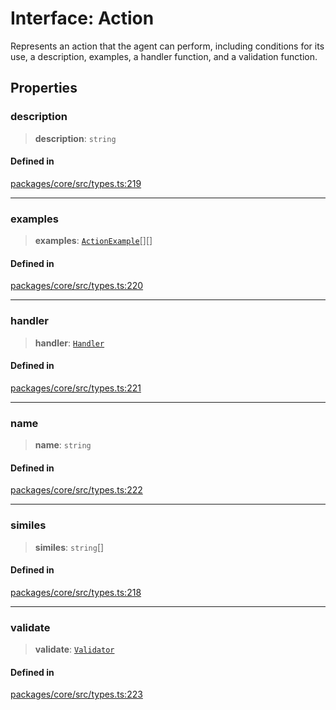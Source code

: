 # Interface: Action

Represents an action that the agent can perform, including conditions for its use, a description, examples, a handler function, and a validation function.

## Properties

### description

> **description**: `string`

#### Defined in

[packages/core/src/types.ts:219](https://github.com/ai16z/eliza/blob/8b230e97279ce98a641d3338cbfa78f13130c60e/packages/core/src/types.ts#L219)

***

### examples

> **examples**: [`ActionExample`](ActionExample.md)[][]

#### Defined in

[packages/core/src/types.ts:220](https://github.com/ai16z/eliza/blob/8b230e97279ce98a641d3338cbfa78f13130c60e/packages/core/src/types.ts#L220)

***

### handler

> **handler**: [`Handler`](../type-aliases/Handler.md)

#### Defined in

[packages/core/src/types.ts:221](https://github.com/ai16z/eliza/blob/8b230e97279ce98a641d3338cbfa78f13130c60e/packages/core/src/types.ts#L221)

***

### name

> **name**: `string`

#### Defined in

[packages/core/src/types.ts:222](https://github.com/ai16z/eliza/blob/8b230e97279ce98a641d3338cbfa78f13130c60e/packages/core/src/types.ts#L222)

***

### similes

> **similes**: `string`[]

#### Defined in

[packages/core/src/types.ts:218](https://github.com/ai16z/eliza/blob/8b230e97279ce98a641d3338cbfa78f13130c60e/packages/core/src/types.ts#L218)

***

### validate

> **validate**: [`Validator`](../type-aliases/Validator.md)

#### Defined in

[packages/core/src/types.ts:223](https://github.com/ai16z/eliza/blob/8b230e97279ce98a641d3338cbfa78f13130c60e/packages/core/src/types.ts#L223)
